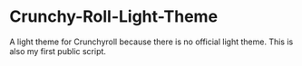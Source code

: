 # Crunchy-Roll-Light-Theme
A light theme for Crunchyroll because there is no official light theme. This is also my first public script.
